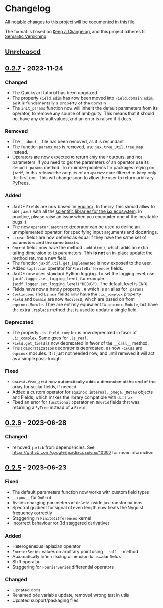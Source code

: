 # Changelog
All notable changes to this project will be documented in this file.

The format is based on [Keep a Changelog](https://keepachangelog.com/en/1.0.0/), and this project adheres to [Semantic Versioning](https://semver.org/spec/v2.0.0.html).

## [Unreleased]

## [0.2.7] - 2023-11-24
### Changed
- The Quickstart tutorial has been upgdated.
- The property `Field.ndim` has now been moved into `Field.domain.ndim`, as it is fundamentally a property of the domain
- The `init_params` function now will inherit the default parameters from its operator, to remove any source of ambiguity. This means that it should not have any default values, and an error is raised if it does.

### Removed
- The `__about__` file has been removed, as it is redundant
- The function `params_map` is removed, use `jax.tree_util.tree_map` instead.
- Operators are now expected to return only their outputs, and not parameters. If you need to get the parameters of an operator use its `default_params` method. To minimize problems for packages relying on `jaxdf`, in this release the outputs of an `operator` are filtered to keep only the first one. This will change soon to allow the user to return arbitrary PyTrees.

### Added
- JaxDF `Field`s are now based on [equinox](https://github.com/patrick-kidger/equinox). In theory, this should allow to use `jaxdf` with all the [scientific libraries for the jax ecosystem](https://github.com/patrick-kidger/equinox#see-also-other-libraries-in-the-jax-ecosystem). In practice, please raise an issue when you encounter one of the inevitable bugs :)
- The new `operator.abstract` decorator can be used to define an unimplemented operator, for specifying input arguments and docstrings.
- `Linear` fields are now defined as equal if they have the same set of parameters and the same `Domain`.
- `Ongrid` fields now have the method `.add_dim()`, which adds an extra tailing dimension to its parameters. This **is not** an in-place update: the method returns a new field.
- The function `jaxdf.util.get_implemented` is now exposed to the user.
- Added `laplacian` operator for `FiniteDifferences` fields.
- JaxDF now uses standard Python logging. To set the logging level, use `jaxdf.logger.set_logging_level`, for example `jaxdf.logger.set_logging_level("DEBUG")`. The default level is `INFO`.
- Fields have now a handy property `.θ` which is an alias for `.params`
- `Continuous` and `Linear` fields now have the `.is_complex` property
- `Field` and `Domain` are now `Modules`s, which are based on from `equinox.Module`. They are entirely equivalent to `equinox.Module`, but have the extra `.replace` method that is used to update a single field.

### Deprecated
- The property `.is_field_complex` is now deprecated in favor of `.is_complex`. Same goes for `.is_real`.
- `Field.get_field` is now deprecated in favor of the `__call__` method.
- The `@discretization` decorator is deprecated, as now `Fields` are `equinox` modules. It is just not needed now, and until removed it will act as a simple pass-trough

### Fixed
- `OnGrid.from_grid` now automatically adds a dimension at the end of the array for scalar fields, if needed
- Added a custom operator for `equinox.internal._omega._Metaω` objects and Fields, which makes the library compatible with `diffrax`
- Fixed an error for `functional` operator on `OnGrid` fields that was returning a `PyTree` instead of a `Field`.

## [0.2.6] - 2023-06-28
### Changed
- removed `jaxlib` from dependencies. See https://github.com/google/jax/discussions/16380 for more information

## [0.2.5] - 2023-06-23
### Fixed
- The default_parameters function now works with custom field types
- `__rpow__` for `OnGrid`
- Avoids changing parameters of `OnGrid` inside jax transformations
- Spectral gradient for signal of even length now treats the Nyquist frequency correctly
- Staggering in `FiniteDifferences` kernel
- Incorrect behaviour for 3d staggered derivatives

### Added
- Heterogeneous laplacian operator
- `FourierSeries` values on arbitrary point using `__call__` method
- Automatically infer missing dimension for scalar fields
- Shift operator
- Staggering for `FourierSeries` differential operators

### Changed
- Updated docs
- Renamed ode variable update, removed wrong test in utils
- Updated support/packaging files

[Unreleased]: https://github.com/ucl-bug/jaxdf/compare/0.2.7...master
[0.2.7]: https://github.com/ucl-bug/jaxdf/compare/0.2.6...0.2.7
[0.2.6]: https://github.com/ucl-bug/jaxdf/compare/0.2.5...0.2.6
[0.2.5]: https://github.com/ucl-bug/jaxdf/tree/0.2.5

